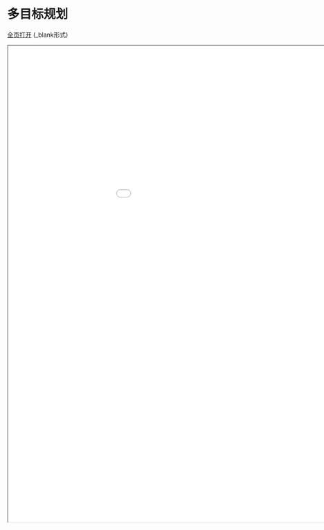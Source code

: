 
# 多目标规划
<a href="/texpdf/part-opt-chap-mulopt.html" target="_blank">全页打开</a> (_blank形式)
<div class="pdf-class">
    <iframe  src=/texpdf/part-opt-chap-mulopt.html width="1100" height="1100">
    </iframe>
</div>
